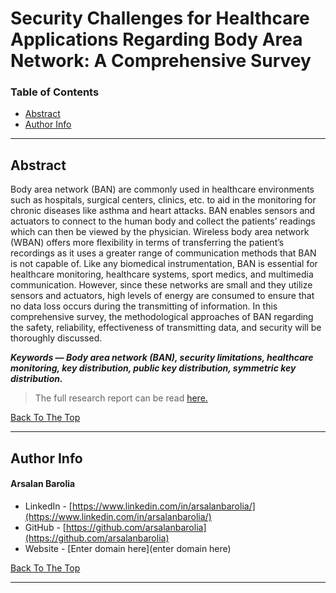 <a href='#project' id='project' class='anchor' aria-hidden='true'></a>

# Security Challenges for Healthcare Applications Regarding Body Area Network: A Comprehensive Survey

### Table of Contents

- [Abstract](#abstract)
- [Author Info](#author-info)

---

## Abstract

<p align="justify">

Body area network (BAN) are commonly used in healthcare environments such as hospitals, surgical centers, clinics, etc. to aid in the monitoring for chronic diseases like asthma and heart attacks. BAN enables sensors and actuators to connect to the human body and collect the patients’ readings which can then be viewed by the physician. Wireless body area network (WBAN) offers more flexibility in terms of transferring the patient’s recordings as it uses a greater range of communication methods that BAN is not capable of. Like any biomedical instrumentation, BAN is essential for healthcare monitoring, healthcare systems, sport medics, and multimedia communication. However, since these networks are small and they utilize sensors and actuators, high levels of energy are consumed to ensure that no data loss occurs during the transmitting of information. In this comprehensive survey, the methodological approaches of BAN regarding the safety, reliability, effectiveness of transmitting data, and security will be thoroughly discussed.

</p>

<b><em>Keywords — Body area network (BAN), security limitations, healthcare monitoring, key distribution, public key distribution, symmetric key distribution.</em></b>

> The full research report can be read [here.](files/Security%20Challenges%20for%20Healthcare%20Applications%20Regarding%20Body%20Area%20Network%20-%20Arsalan%20Barolia.pdf)

[Back To The Top](#project)

---

## Author Info

<h4> Arsalan Barolia</h4>

- LinkedIn - [https://www.linkedin.com/in/arsalanbarolia/](https://www.linkedin.com/in/arsalanbarolia/)
- GitHub - [https://github.com/arsalanbarolia](https://github.com/arsalanbarolia)
- Website - [Enter domain here](enter domain here)

<p></p>

[Back To The Top](#project)

---
